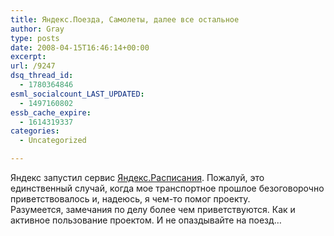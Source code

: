 ```yaml
---
title: Яндекс.Поезда, Самолеты, далее все остальное
author: Gray
type: posts
date: 2008-04-15T16:46:14+00:00
excerpt:
url: /9247
dsq_thread_id:
  - 1780364846
esml_socialcount_LAST_UPDATED:
  - 1497160802
essb_cache_expire:
  - 1614319337
categories:
  - Uncategorized

---
```








Яндекс запустил сервис <a href="http://rasp.yandex.ru/" target="_blank">Яндекс.Расписания</a>. Пожалуй, это единственный случай, когда мое транспортное прошлое безоговорочно приветствовалось и, надеюсь, я чем-то помог проекту.  
Разумеется, замечания по делу более чем приветствуются. Как и активное пользование проектом. И не опаздывайте на поезд&#8230;